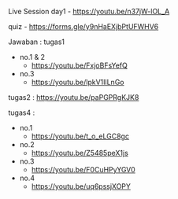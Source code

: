 Live Session
day1 - https://youtu.be/n37jW-lOL_A

quiz - https://forms.gle/y9nHaEXjbPtUFWHV6

Jawaban : 
tugas1
  * no.1 & 2
    * https://youtu.be/FxjoBFsYefQ
  * no.3
    * https://youtu.be/lpkV1IlLnGo

tugas2 : https://youtu.be/paPGPRgKJK8

tugas4 :
  * no.1
    * https://youtu.be/t_o_eLGC8gc
  * no.2
    * https://youtu.be/Z5485peX1js
  * no.3
    * https://youtu.be/F0CuHPyYGV0
  * no.4
    * https://youtu.be/uq6pssjXOPY